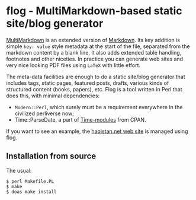 # flog - MultiMarkdown-based static site/blog generator

[MultiMarkdown](https://github.com/fletcher/MultiMarkdown-5) is an
extended version of [Markdown](https://daringfireball.net/projects/markdown/).
Its key addition is simple `key: value` style metadata at the start
of the file, separated from the markdown content by a blank line.  It
also adds extended table handling, footnotes and other niceties.
In practice you can generate web sites and very nice looking PDF
files using `LaTeX` with little effort.

The meta-data facilities are enough to do a static site/blog generator
that includes tags, static pages, featured posts, drafts, various
kinds of structured content (books, papers), etc.  Flog is a tool
written in Perl that does this, with minimal dependencies:

  * `Modern::Perl`, which surely must be a requirement everywhere in the civilized perliverse now;
  * Time::ParseDate, a part of [Time-modules](http://search.cpan.org/~muir/Time-modules/) from CPAN.

If you want to see an example, the
[haqistan.net web site](https://haqistan.net) is managed using flog.

## Installation from source

The usual:

```
$ perl Makefile.PL
$ make
$ doas make install
```
